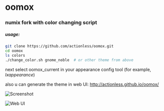 oomox
=====

### numix fork with color changing script


##### usage:
```sh
git clone https://github.com/actionless/oomox.git
cd oomox
ls colors
./change_color.sh gnome_noble  # or other theme from above
```
next select oomox_current in your appearance config tool (for example, _lxappearance_)

also u can generate the theme in web UI: http://actionless.github.io/oomox/

![Screenshot](http://fc09.deviantart.net/fs71/f/2014/145/7/9/oomox___change_numix_colorscheme_by_actionless-d7jo5ul.png "Screenshot")

![Web UI](http://i.imgur.com/PeZXH4Z.png "Web UI")
